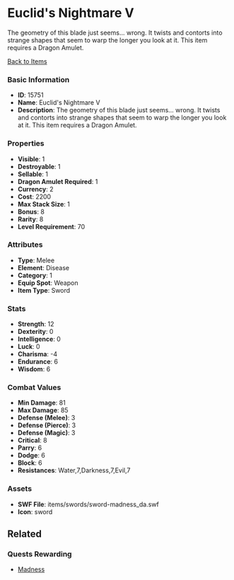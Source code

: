 # Euclid's Nightmare V

The geometry of this blade just seems... wrong. It twists and contorts into strange shapes that seem to warp the longer you look at it. This item requires a Dragon Amulet.

[Back to Items](../items.md)

### Basic Information

- **ID**: 15751
- **Name**: Euclid&#039;s Nightmare V
- **Description**: The geometry of this blade just seems... wrong. It twists and contorts into strange shapes that seem to warp the longer you look at it. This item requires a Dragon Amulet.

### Properties

- **Visible**: 1
- **Destroyable**: 1
- **Sellable**: 1
- **Dragon Amulet Required**: 1
- **Currency**: 2
- **Cost**: 2200
- **Max Stack Size**: 1
- **Bonus**: 8
- **Rarity**: 8
- **Level Requirement**: 70

### Attributes

- **Type**: Melee
- **Element**: Disease
- **Category**: 1
- **Equip Spot**: Weapon
- **Item Type**: Sword

### Stats

- **Strength**: 12
- **Dexterity**: 0
- **Intelligence**: 0
- **Luck**: 0
- **Charisma**: -4
- **Endurance**: 6
- **Wisdom**: 6

### Combat Values

- **Min Damage**: 81
- **Max Damage**: 85
- **Defense (Melee)**: 3
- **Defense (Pierce)**: 3
- **Defense (Magic)**: 3
- **Critical**: 8
- **Parry**: 6
- **Dodge**: 6
- **Block**: 6
- **Resistances**: Water,7,Darkness,7,Evil,7

### Assets

- **SWF File**: items/swords/sword-madness_da.swf
- **Icon**: sword

## Related

### Quests Rewarding

- [Madness](../quests/1356-madness.md)

